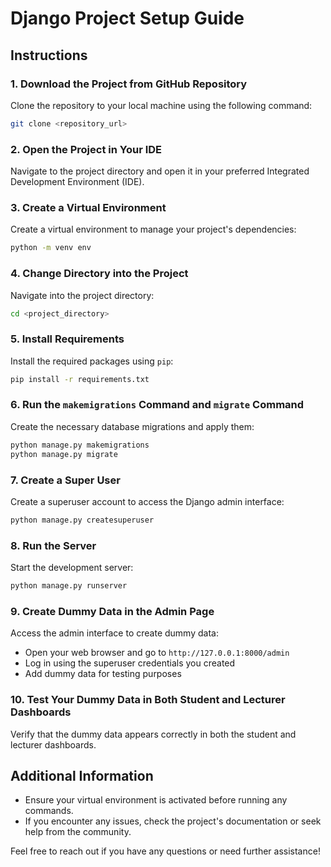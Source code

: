 # Django Project Setup Guide

## Instructions

### 1. Download the Project from GitHub Repository
Clone the repository to your local machine using the following command:

```bash
git clone <repository_url>
```

### 2. Open the Project in Your IDE
Navigate to the project directory and open it in your preferred Integrated Development Environment (IDE).

### 3. Create a Virtual Environment
Create a virtual environment to manage your project's dependencies:
```bash
python -m venv env
```

### 4. Change Directory into the Project
Navigate into the project directory:
```bash
cd <project_directory>
```

### 5. Install Requirements
Install the required packages using `pip`:
```bash
pip install -r requirements.txt
```

### 6. Run the `makemigrations` Command and `migrate` Command
Create the necessary database migrations and apply them:
```bash
python manage.py makemigrations
python manage.py migrate
```

### 7. Create a Super User
Create a superuser account to access the Django admin interface:
```bash
python manage.py createsuperuser
```

### 8. Run the Server
Start the development server:
```bash
python manage.py runserver
```

### 9. Create Dummy Data in the Admin Page
Access the admin interface to create dummy data:
- Open your web browser and go to `http://127.0.0.1:8000/admin`
- Log in using the superuser credentials you created
- Add dummy data for testing purposes

### 10. Test Your Dummy Data in Both Student and Lecturer Dashboards
Verify that the dummy data appears correctly in both the student and lecturer dashboards.

## Additional Information
- Ensure your virtual environment is activated before running any commands.
- If you encounter any issues, check the project's documentation or seek help from the community.

Feel free to reach out if you have any questions or need further assistance!
